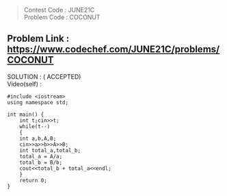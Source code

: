 > Contest Code : JUNE21C <br>
> Problem Code : COCONUT <br>

## Problem Link : https://www.codechef.com/JUNE21C/problems/COCONUT <br>

SOLUTION : ( ACCEPTED) <br>
Video(self) : 
```
#include <iostream>
using namespace std;

int main() {
    int t;cin>>t;
    while(t--)
    {
	int a,b,A,B;
	cin>>a>>b>>A>>B;
	int total_a,total_b;
	total_a = A/a;
	total_b = B/b;
 	cout<<total_b + total_a<<endl;
    }
	return 0;
}
```
